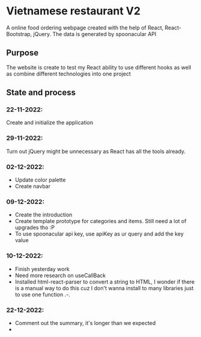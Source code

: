 # Vietnamese restaurant V2

A online food ordering webpage created with the help of React, React-Bootstrap, jQuery. The data is generated by spoonacular API

## Purpose
The website is create to test my React ability to use different hooks as well as combine different technologies into one project


## State and process

### 22-11-2022:
Create and initialize the application

### 29-11-2022:
Turn out jQuery might be unnecessary as React has all the tools already.

### 02-12-2022: 
- Update color palette
- Create navbar

### 09-12-2022: 
- Create the introduction
- Create template prototype for categories and items. Still need a lot of upgrades tho :P
- To use spoonacular api key, use apiKey as ur query and add the key value

### 10-12-2022:
- Finish yesterday work
- Need more research on useCallBack
- Installed html-react-parser to convert a string to HTML, I wonder if there is a manual way to do this cuz I don't wanna install to many libraries just to use one function .-.

### 22-12-2022:
- Comment out the summary, it's longer than we expected
- 
